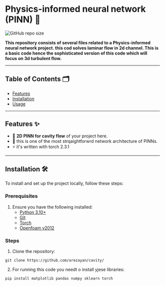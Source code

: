 # Physics-informed neural network (PINN) 🚀

![GitHub repo size](https://img.shields.io/github/repo-size/your-username/your-repo)

**This repository consists of several files related to a Physics-informed neural network project. this cod solves laminar flow in 2d channel. This is a basic code hence the sophisticated version of this code which will focus on 3d turbulent flow.**

---

## Table of Contents 🗂️

- [Features](#features)
- [Installation](#installation)
- [Usage](#usage)

---

## Features ✨

- 🌟 **2D PINN for cavity flow** of your project here.
- 🔧 this is one of the most strqaightforwrd network architecture of PINNs.
- ⚡ it's written with torch 2.3.1

---

## Installation 🛠️

To install and set up the project locally, follow these steps:

### Prerequisites
1. Ensure you have the following installed:
   - [Python 3.10+](https://www.python.org/downloads/)
   - [Git](https://git-scm.com/)
   - [Torch](https://pytorch.org/)
   - [Openfoam v2012](https://openfoam.com)



### Steps
1. Clone the repository:
```code
git clone https://github.com/arezayan/cavity/
```


2. For running this code you needt o install yjese libraries:

```code
pip install matplotlib pandas numpy sklearn torch
```
